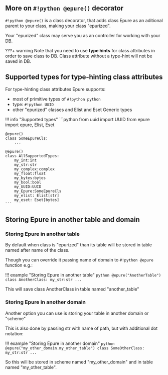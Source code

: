 ## More on `#!python @epure()` decorator

`#!python @epure()` is a class decorator, that adds class Epure as an aditional parent to your class, making your class "epurized".

Your "epurized" class may serve you as an controller for working with your DB.

???+ warning
    Note that you need to use __type hints__ for class attributes in order to save class to DB. Class attribute without a type-hint will not be saved in DB.

## Supported types for type-hinting class attributes

For type-hinting class attributes Epure supports:

- most of primitive types of `#!python python` 
- type: `#!python UUID` 
- other "epurized" classes and <a>Elist</a> and <a>Eset</a> Generic types

!!! info "Supported types"
    ```python
    from uuid import UUID
    from epure import epure, Elist, Eset

    @epure()
    class SomeEpureCls:
        ...

    @epure()
    class AllSupportedTypes:
        my_int:int
        my_str:str
        my_complex:complex
        my_float:float
        my_bytes:bytes
        my_bool:bool
        my_UUID:UUID
        my_Epure:SomeEpureCls
        my_elist: Elist[str]
        my_eset: Eset[bytes]
    ```

## Storing Epure in another table and domain

### Storing Epure in another table

By default when class is "epurized" than its table will be stored in table named after name of the class.

Though you can override it passing name of domain to `#!python @epure` function e.g.:

!!! example "Storing Epure in another table"
    ```python
    @epure("AnotherTable")
    class AnotherClass:
        my_str:str
        ...
    ```

This will save class AnotherClass in table named "another_table"

### Storing Epure in another domain

Another option you can use is storing your table in another domain or "scheme"

This is also done by passing str with name of path, but with additional dot notation:

!!! example "Storing Epure in another domain"
    ```python
    @epure("my_other_domain.my_other_table")
    class SomeOtherClass:
        my_str:str
        ...
    ```

So this will be stored in scheme named "my_other_domain" and in table named "my_other_table".
